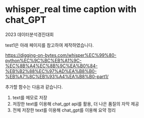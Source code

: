 # whisper_real time caption with chat_GPT
2023 데이터분석경진대회 


test1은 아래 페이지를 참고하여 제작하였습니다.

https://digging-on-bytes.com/whisper%EC%99%80-python%EC%9C%BC%EB%A1%9C-%EC%8B%A4%EC%8B%9C%EA%B0%84-%EB%B2%88%EC%97%AD%EA%B8%B0-%EB%A7%8C%EB%93%A4%EA%B8%B0-part1/

추가할 함수는 다음과 같습니다.

1. text를 메모로 저장
2. 저장한 text를 이용해 chat_gpt api를 활용, 더 나은 품질의 자막 제공
3. 전체 저장한 text를 이용해 chat_gpt를 이용해 요약 정리

